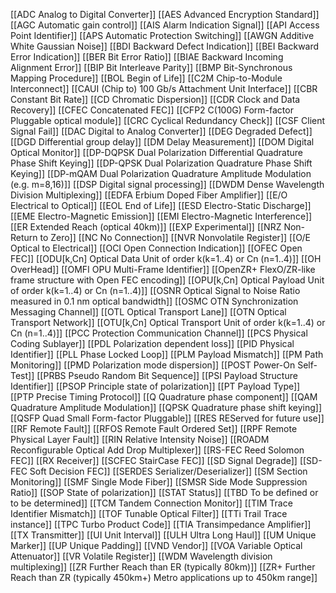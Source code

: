 [[ADC Analog to Digital Converter]]
[[AES Advanced Encryption Standard]]
[[AGC Automatic gain control]]
[[AIS Alarm Indication Signal]]
[[API Access Point Identifier]]
[[APS Automatic Protection Switching]]
[[AWGN Additive White Gaussian Noise]]
[[BDI Backward Defect Indication]]
[[BEI Backward Error Indication]]
[[BER Bit Error Ratio]]
[[BIAE Backward Incoming Alignment Error]]
[[BIP Bit Interleave Parity]]
[[BMP Bit-Synchronous Mapping Procedure]]
[[BOL Begin of Life]]
[[C2M Chip-to-Module Interconnect]]
[[CAUI (Chip to) 100 Gb/s Attachment Unit Interface]]
[[CBR Constant Bit Rate]]
[[CD Chromatic Dispersion]]
[[CDR Clock and Data Recovery]]
[[CFEC Concatenated FEC]]
[[CFP2 C(100G) Form-factor Pluggable optical module]]
[[CRC Cyclical Redundancy Check]]
[[CSF Client Signal Fail]]
[[DAC Digital to Analog Converter]]
[[DEG Degraded Defect]]
[[DGD Differential group delay]]
[[DM Delay Measurement]]
[[DOM Digital Optical Monitor]]
[[DP-DQPSK Dual Polarization Differential Quadrature Phase Shift Keying]]
[[DP-QPSK Dual Polarization Quadrature Phase Shift Keying]]
[[DP-mQAM Dual Polarization Quadrature Amplitude Modulation (e.g. m=8,16)]]
[[DSP Digital signal processing]]
[[DWDM Dense Wavelength Division Multiplexing]]
[[EDFA Erbium Doped Fiber Amplifier]]
[[E/O Electrical to Optical]]
[[EOL End of Life]]
[[ESD Electro-Static Discharge]]
[[EME Electro-Magnetic Emission]]
[[EMI Electro-Magnetic Interference]]
[[ER Extended Reach (optical 40km)]]
[[EXP Experimental]]
[[NRZ Non-Return to Zero]]
[[NC No Connection]]
[[NVR Nonvolatile Register]]
[[O/E Optical to Electrical]]
[[OCI Open Connection Indication]]
[[OFEC Open FEC]]
[[ODU[k,Cn] Optical Data Unit of order k(k=1..4) or Cn (n=1..4)]]
[[OH OverHead]]
[[OMFI OPU Multi-Frame Identifier]]
[[OpenZR+ FlexO/ZR-like frame structure with Open FEC encoding]]
[[OPU[k,Cn] Optical Payload Unit of order k(k=1..4) or Cn (n=1..4)]]
[[OSNR Optical Signal to Noise Ratio measured in 0.1 nm optical bandwidth]]
[[OSMC OTN Synchronization Messaging Channel]]
[[OTL Optical Transport Lane]]
[[OTN Optical Transport Network]]
[[OTU[k,Cn] Optical Transport Unit of order k(k=1..4) or Cn (n=1..4)]]
[[PCC Protection Communication Channel]]
[[PCS Physical Coding Sublayer]]
[[PDL Polarization dependent loss]]
[[PID Physical Identifier]]
[[PLL Phase Locked Loop]]
[[PLM Payload Mismatch]]
[[PM Path Monitoring]]
[[PMD Polarization mode dispersion]]
[[POST Power-On Self-Test]]
[[PRBS Pseudo Random Bit Sequence]]
[[PSI Payload Structure Identifier]]
[[PSOP Principle state of polarization]]
[[PT Payload Type]]
[[PTP Precise Timing Protocol]]
[[Q Quadrature phase component]]
[[QAM Quadrature Amplitude Modulation]]
[[QPSK Quadrature phase shift keying]]
[[QSFP Quad Small Form-factor Pluggable]]
[[RES REServed for future use]]
[[RF Remote Fault]]
[[RFOS Remote Fault Ordered Set]]
[[RPF Remote Physical Layer Fault]]
[[RIN Relative Intensity Noise]]
[[ROADM Reconfigurable Optical Add Drop Multiplexer]]
[[RS-FEC Reed Solomon FEC]]
[[RX Receiver]]
[[SCFEC StairCase FEC]]
[[SD Signal Degrade]]
[[SD-FEC Soft Decision FEC]]
[[SERDES Serializer/Deserializer]]
[[SM Section Monitoring]]
[[SMF Single Mode Fiber]]
[[SMSR Side Mode Suppression Ratio]]
[[SOP State of polarization]]
[[STAT Status]]
[[TBD To be defined or to be determined]]
[[TCM Tandem Connection Monitor]]
[[TIM Trace Identifier Mismatch]]
[[TOF Tunable Optical Filter]]
[[TTi Trail Trace instance]]
[[TPC Turbo Product Code]]
[[TIA Transimpedance Amplifier]]
[[TX Transmitter]]
[[UI Unit Interval]]
[[ULH Ultra Long Haul]]
[[UM Unique Marker]]
[[UP Unique Padding]]
[[VND Vendor]]
[[VOA Variable Optical Attenuator]]
[[VR Volatile Register]]
[[WDM Wavelength division multiplexing]]
[[ZR Further Reach than ER (typically 80km)]]
[[ZR+ Further Reach than ZR (typically 450km+) Metro applications up to 450km range]]
